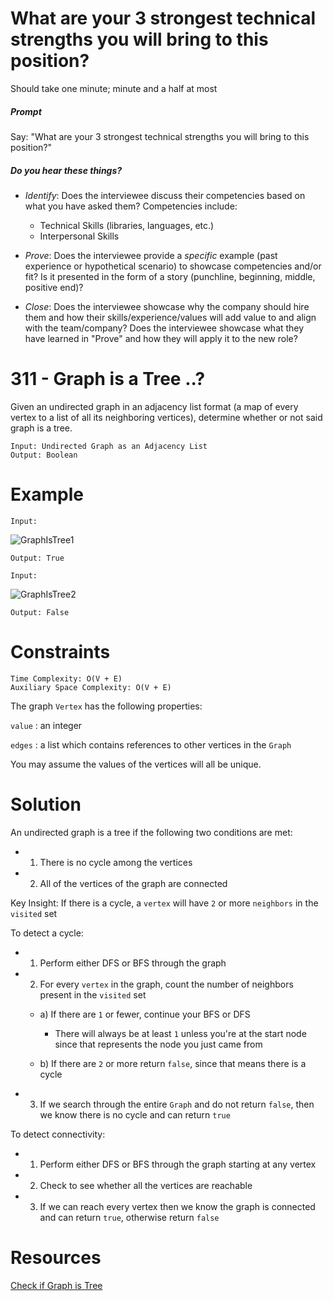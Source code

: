 
# What are your 3 strongest technical strengths you will bring to this position?

Should take one minute; minute and a half at most

##### Prompt

Say: "What are your 3 strongest technical strengths you will bring to this position?"

##### Do you hear these things?

- *Identify*: Does the interviewee discuss their competencies based on what you have asked them? Competencies include:
   - Technical Skills (libraries, languages, etc.)
   - Interpersonal Skills  


- *Prove*: Does the interviewee provide a _specific_ example (past experience or hypothetical scenario)  to showcase competencies and/or fit? Is it presented in the form of a story (punchline, beginning, middle, positive end)?


- *Close*: Does the interviewee showcase why the company should hire them and how their skills/experience/values will add value to and align with the team/company? Does the interviewee showcase what they have learned in "Prove" and how they will apply it to the new role?

# 311 - Graph is a Tree ..?

Given an undirected graph in an adjacency list format (a map of every vertex to a list of all its neighboring vertices), determine whether or not said graph is a tree.

```
Input: Undirected Graph as an Adjacency List
Output: Boolean
```

# Example

```
Input:
```
![GraphIsTree1](http://res.cloudinary.com/outco-io/image/upload/v1520910500/GraphIsTree1.png)

```
Output: True
```

```
Input:
```
![GraphIsTree2](http://res.cloudinary.com/outco-io/image/upload/c_scale,w_400/v1520910500/GraphIsTree2.png)

```
Output: False
```

# Constraints

```
Time Complexity: O(V + E)
Auxiliary Space Complexity: O(V + E)
```

The graph `Vertex` has the following properties:

`value` : an integer

`edges` : a list which contains references to other vertices in the `Graph`

You may assume the values of the vertices will all be unique.

# Solution

An undirected graph is a tree if the following two conditions are met:

* 1) There is no cycle among the vertices

* 2) All of the vertices of the graph are connected

Key Insight: If there is a cycle, a `vertex` will have `2` or more `neighbors` in the `visited` set

To detect a cycle:

* 1) Perform either DFS or BFS through the graph

* 2) For every `vertex` in the graph, count the number of neighbors present in the `visited` set

  * a) If there are `1` or fewer, continue your BFS or DFS

    * There will always be at least `1` unless you're at the start node since that represents the node you just came from

  * b) If there are `2` or more return `false`, since that means there is a cycle


* 3) If we search through the entire `Graph` and do not return `false`, then we know there is no cycle and can return `true`

To detect connectivity:

* 1) Perform either DFS or BFS through the graph starting at any vertex

* 2) Check to see whether all the vertices are reachable

* 3) If we can reach every vertex then we know the graph is connected and can return `true`, otherwise return `false`

# Resources

[Check if Graph is Tree](http://quiz.geeksforgeeks.org/check-given-graph-tree/)
